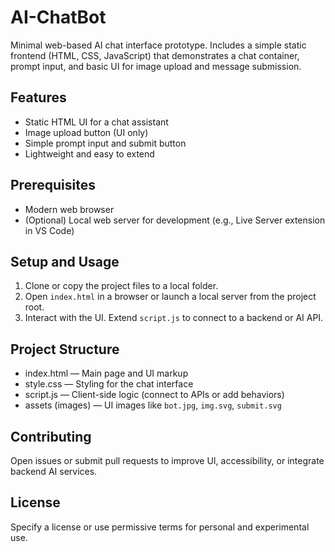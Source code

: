 # AI-ChatBot

Minimal web-based AI chat interface prototype. Includes a simple static frontend (HTML, CSS, JavaScript) that demonstrates a chat container, prompt input, and basic UI for image upload and message submission.

## Features
- Static HTML UI for a chat assistant
- Image upload button (UI only)
- Simple prompt input and submit button
- Lightweight and easy to extend

## Prerequisites
- Modern web browser
- (Optional) Local web server for development (e.g., Live Server extension in VS Code)

## Setup and Usage
1. Clone or copy the project files to a local folder.
2. Open `index.html` in a browser or launch a local server from the project root.
3. Interact with the UI. Extend `script.js` to connect to a backend or AI API.

## Project Structure
- index.html — Main page and UI markup
- style.css — Styling for the chat interface
- script.js — Client-side logic (connect to APIs or add behaviors)
- assets (images) — UI images like `bot.jpg`, `img.svg`, `submit.svg`

## Contributing
Open issues or submit pull requests to improve UI, accessibility, or integrate backend AI services.

## License
Specify a license or use permissive terms for personal and experimental use.